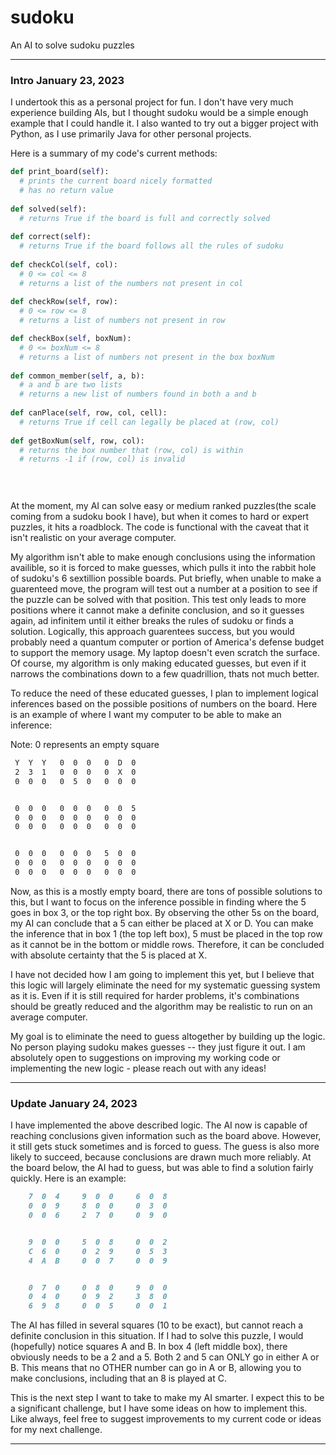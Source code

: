 # sudoku
An AI to solve sudoku puzzles

----------------

### Intro January 23, 2023

I undertook this as a personal project for fun. I don't have very much experience building AIs, but I thought sudoku would be a simple enough example that I could handle it. I also wanted to try out a bigger project with Python, as I use primarily Java for other personal projects. 

Here is a summary of my code's current methods:

```python
def print_board(self):
  # prints the current board nicely formatted
  # has no return value
  
def solved(self):
  # returns True if the board is full and correctly solved
  
def correct(self):
  # returns True if the board follows all the rules of sudoku
  
def checkCol(self, col):
  # 0 <= col <= 8
  # returns a list of the numbers not present in col
  
def checkRow(self, row):
  # 0 <= row <= 8
  # returns a list of numbers not present in row

def checkBox(self, boxNum):
  # 0 <= boxNum <= 8
  # returns a list of numbers not present in the box boxNum
  
def common_member(self, a, b):
  # a and b are two lists
  # returns a new list of numbers found in both a and b
  
def canPlace(self, row, col, cell):
  # returns True if cell can legally be placed at (row, col)
  
def getBoxNum(self, row, col):
  # returns the box number that (row, col) is within
  # returns -1 if (row, col) is invalid
  

  
```

At the moment, my AI can solve easy or medium ranked puzzles(the scale coming from a sudoku book I have), but when it comes to hard or expert puzzles, it hits a roadblock. The code is functional with the caveat that it isn't realistic on your average computer. 

My algorithm isn't able to make enough conclusions using the information availible, so it is forced to make guesses, which pulls it into the rabbit hole of sudoku's 6 sextillion possible boards. Put briefly, when unable to make a guarenteed move, the program will test out a number at a position to see if the puzzle can be solved with that position. This test only leads to more positions where it cannot make a definite conclusion, and so it guesses again, ad infinitem until it either breaks the rules of sudoku or finds a solution. Logically, this approach guarentees success, but you would probably need a quantum computer or portion of America's defense budget to support the memory usage. My laptop doesn't even scratch the surface. Of course, my algorithm is only making educated guesses, but even if it narrows the combinations down to a few quadrillion, thats not much better. 

To reduce the need of these educated guesses, I plan to implement logical inferences based on the possible positions of numbers on the board. Here is an example of where I want my computer to be able to make an inference:

Note: 0 represents an empty square

```md
 Y  Y  Y   0  0  0   0  D  0
 2  3  1   0  0  0   0  X  0
 0  0  0   0  5  0   0  0  0 


 0  0  0   0  0  0   0  0  5
 0  0  0   0  0  0   0  0  0
 0  0  0   0  0  0   0  0  0


 0  0  0   0  0  0   5  0  0
 0  0  0   0  0  0   0  0  0
 0  0  0   0  0  0   0  0  0
```
Now, as this is a mostly empty board, there are tons of possible solutions to this, but I want to focus on the inference possible in finding where the 5 goes in box 3, or the top right box. By observing the other 5s on the board, my AI can conclude that a 5 can either be placed at X or D. You can make the inference that in box 1 (the top left box), 5 must be placed in the top row as it cannot be in the bottom or middle rows. Therefore, it can be concluded with absolute certainty that the 5 is placed at X.

I have not decided how I am going to implement this yet, but I believe that this logic will largely eliminate the need for my systematic guessing system as it is. Even if it is still required for harder problems, it's combinations should be greatly reduced and the algorithm may be realistic to run on an average computer.

My goal is to eliminate the need to guess altogether by building up the logic. No person playing sudoku makes guesses -- they just figure it out. I am absolutely open to suggestions on improving my working code or implementing the new logic - please reach out with any ideas!


------------------------

### Update January 24, 2023

I have implemented the above described logic. The AI now is capable of reaching conclusions given information such as the board above. However, it still gets stuck sometimes and is forced to guess. The guess is also more likely to succeed, because conclusions are drawn much more reliably. At the board below, the AI had to guess, but was able to find a solution fairly quickly. Here is an example:

```md
    7  0  4     9  0  0     6  0  8 
    0  0  9     8  0  0     0  3  0 
    0  0  6     2  7  0     0  9  0 


    9  0  0     5  0  8     0  0  2 
    C  6  0     0  2  9     0  5  3 
    4  A  B     0  0  7     0  0  9 


    0  7  0     0  8  0     9  0  0 
    0  4  0     0  9  2     3  8  0 
    6  9  8     0  0  5     0  0  1 

```

The AI has filled in several squares (10 to be exact), but cannot reach a definite conclusion in this situation. If I had to solve this puzzle, I would (hopefully) notice squares A and B. In box 4 (left middle box), there obviously needs to be a 2 and a 5. Both 2 and 5 can ONLY go in either A or B. This means that no OTHER number can go in A or B, allowing you to make conclusions, including that an 8 is played at C. 

This is the next step I want to take to make my AI smarter. I expect this to be a significant challenge, but I have some ideas on how to implement this. Like always, feel free to suggest improvements to my current code or ideas for my next challenge. 

--------------------------
